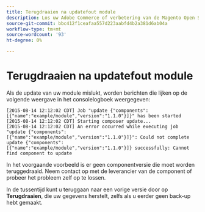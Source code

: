 ```yaml
---
title: Terugdraaien na updatefout module
description: Los uw Adobe Commerce of verbetering van de Magento Open Source na het ontmoeten van een fout van de moduleupdate problemen op.
source-git-commit: bbc412f1ceafaa557d223aabfd4b2a381d6ab04a
workflow-type: tm+mt
source-wordcount: '93'
ht-degree: 0%

---
```



# Terugdraaien na updatefout module

Als de update van uw module mislukt, worden berichten die lijken op de volgende weergave in het consolelogboek weergegeven:

```terminal
[2015-08-14 12:12:02 CDT] Job "update {"components":[{"name":"example/module","version":"1.1.0"}]}" has been started
[2015-08-14 12:12:02 CDT] Starting composer update...
[2015-08-14 12:12:02 CDT] An error occurred while executing job "update {"components":
[{"name":"example/module","version":"1.1.0"}]}": Could not complete update {"components":
[{"name":"example/module","version":"1.1.0"}]} successfully: Cannot find component to update
```

In het voorgaande voorbeeld is er geen componentversie die moet worden teruggedraaid. Neem contact op met de leverancier van de component of probeer het probleem zelf op te lossen.

In de tussentijd kunt u teruggaan naar een vorige versie door op **Terugdraaien**, die uw gegevens herstelt, zelfs als u eerder geen back-up hebt gemaakt.
